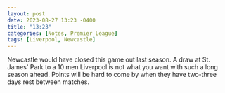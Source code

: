 ```yaml
---
layout: post
date: 2023-08-27 13:23 -0400
title: "13:23"
categories: [Notes, Premier League]
tags: [Liverpool, Newcastle]
---
```


Newcastle would have closed this game out last season. A draw at St. James' Park to a 10 men Liverpool is not what you want with such a long season ahead. Points will be hard to come by when they have two-three days rest between matches.


